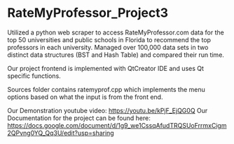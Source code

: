 # RateMyProfessor_Project3
Utilized a python web scraper to access RateMyProfessor.com data for the top 50 universities and public schools in Florida to recommend the top professors in each university. Managed over 100,000 data sets in two distinct data structures (BST and Hash Table) and compared their run time.

Our project frontend is implemented with QtCreator IDE and uses Qt specific functions. 

Sources folder contains ratemyprof.cpp which implements the menu options based on what the input is from the front end. 

Our Demonstration youtube video: https://youtu.be/kPjF_EjQG0Q
Our Documentation for the project can be found here: https://docs.google.com/document/d/1g9_we1CssqAfudTRQSUoFrrmxCigm2QPvng0YQ_Qq3U/edit?usp=sharing

